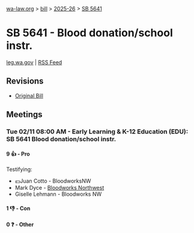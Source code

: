 [wa-law.org](/) > [bill](/bill/) > [2025-26](/bill/2025-26/) > [SB 5641](/bill/2025-26/sb/5641/)

# SB 5641 - Blood donation/school instr.
[leg.wa.gov](https://app.leg.wa.gov/billsummary?BillNumber=5641&Year=2025&Initiative=false) | [RSS Feed](./rss.xml)

## Revisions
* [Original Bill](1/)

## Meetings
### Tue 02/11 08:00 AM - Early Learning & K-12 Education (EDU): SB 5641 Blood donation/school instr.
#### 9 👍 - Pro
Testifying:
* 💵Juan Cotto - BloodworksNW
* Mark Dyce - [Bloodworks Northwest](/org/bloodworks_northwest/)
* Giselle Lehmann - Bloodworks NW

#### 1 👎 - Con

#### 0 ❓ - Other
